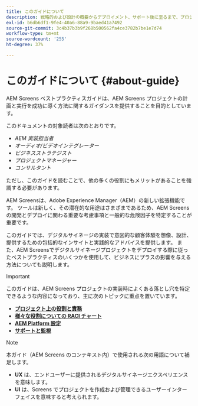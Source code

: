 ```yaml
---
title: このガイドについて
description: 戦略的および設計の概要からデプロイメント、サポート後に至るまで、プロジェクトを計画および実行するためのAEM Screens プロジェクトのベストプラクティスについて説明します。
exl-id: b6db6df1-9fe4-40a6-88a9-9baed41a7492
source-git-commit: 3c4b37b3b9f268b500562fa4ce3782b7be1e7d74
workflow-type: tm+mt
source-wordcount: '255'
ht-degree: 37%

---
```


# このガイドについて {#about-guide}

AEM Screens ベストプラクティスガイドは、AEM Screens プロジェクトの計画と実行を成功に導く方法に関するガイダンスを提供することを目的としています。

このドキュメントの対象読者は次のとおりです。

* *AEM 実装担当者*
* *オーディオ/ビデオインテグレーター*
* *ビジネスストラテジスト*
* *プロジェクトマネージャー*
* *コンサルタント*

ただし、このガイドを読むことで、他の多くの役割にもメリットがあることを強調する必要があります。

AEM Screensは、Adobe Experience Manager（AEM）の新しい拡張機能です。 ツールは新しく、その潜在的な用途はさまざまであるため、AEM Screensの開発とデプロイに関わる重要な考慮事項と一般的な危険因子を特定することが重要です。

このガイドでは、デジタルサイネージの実装で意図的な顧客体験を想像、設計、提供するための包括的なインサイトと実践的なアドバイスを提供します。 また、AEM Screensでデジタルサイネージプロジェクトをデプロイする際に従ったベストプラクティスのいくつかを使用して、ビジネスにプラスの影響を与える方法についても説明します。

>[!IMPORTANT]
>
> このガイドは、AEM Screens プロジェクトの実装時によくある落とし穴を特定できるような内容になっており、主に次のトピックに重点を置いています。
>
> * **[プロジェクト上の役割と責務](roles-responsibilities.md)**
> * **[様々な役割についての RACI チャート](roles-responsibilities.md#raci-chart)**
> * **[AEM Platform 設定](aem-platform-configurations.md)**
> * **[サポートと監視](support-monitoring.md)**

>[!NOTE]
>
> 本ガイド（AEM Screens のコンテキスト内）で使用される次の用語について補足します。
>
> * **UX** は、エンドユーザーに提供されるデジタルサイネージエクスペリエンスを意味します。
> * **UI** は、Screens でプロジェクトを作成および管理できるユーザーインターフェイスを意味すると考えられます。
